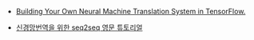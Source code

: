 - [Building Your Own Neural Machine Translation System in TensorFlow.](https://github.com/tensorflow/nmt)

- [신경망번역을 위한 seq2seq 영문 튜토리얼](https://www.facebook.com/groups/TensorFlowKR/permalink/496962010644862/)
